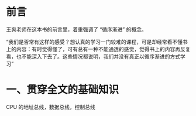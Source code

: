 # 前言

王爽老师在这本书的前言里，着重强调了 “循序渐进” 的概念。

“我们是否常有这样的感受？想认真的学习一门较难的课程，可是却经常看不懂书上的内容：有时觉得懂了，可有总有一种不能通透的感觉，觉得书上的内容再反复看，也不能深入下去了。这些情况都说明，我们并没有真正以循序渐进的方式学习”

# 一、贯穿全文的基础知识

CPU 的地址总线，数据总线，控制总线